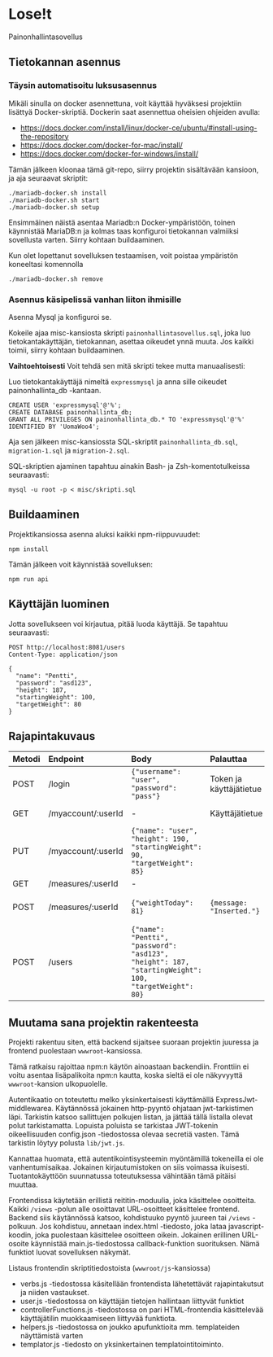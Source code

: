 # Lose!t
Painonhallintasovellus

## Tietokannan asennus

### Täysin automatisoitu luksusasennus
Mikäli sinulla on docker asennettuna, voit käyttää hyväksesi projektiin lisättyä Docker-skriptiä. Dockerin saat asennettua oheisien ohjeiden avulla:

 * https://docs.docker.com/install/linux/docker-ce/ubuntu/#install-using-the-repository
 * https://docs.docker.com/docker-for-mac/install/
 * https://docs.docker.com/docker-for-windows/install/

Tämän jälkeen kloonaa tämä git-repo, siirry projektin sisältävään kansioon, ja aja seuraavat skriptit:
```
./mariadb-docker.sh install
./mariadb-docker.sh start
./mariadb-docker.sh setup
```
Ensimmäinen näistä asentaa Mariadb:n Docker-ympäristöön, toinen käynnistää MariaDB:n ja kolmas taas konfiguroi tietokannan valmiiksi sovellusta varten. Siirry kohtaan buildaaminen.

Kun olet lopettanut sovelluksen testaamisen, voit poistaa ympäristön koneeltasi komennolla
```
./mariadb-docker.sh remove
```

### Asennus käsipelissä vanhan liiton ihmisille
Asenna Mysql ja konfiguroi se.

Kokeile ajaa misc-kansiosta skripti `painonhallintasovellus.sql`, joka luo tietokantakäyttäjän, tietokannan, asettaa oikeudet ynnä muuta. Jos kaikki toimii, siirry kohtaan buildaaminen.

**Vaihtoehtoisesti**  Voit tehdä sen mitä skripti tekee mutta manuaalisesti:

Luo tietokantakäyttäjä nimeltä `expressmysql` ja anna sille oikeudet painonhallinta_db -kantaan.

    CREATE USER 'expressmysql'@'%';
    CREATE DATABASE painonhallinta_db;
    GRANT ALL PRIVILEGES ON painonhallinta_db.* TO 'expressmysql'@'%' IDENTIFIED BY 'UomaWoo4';

Aja sen jälkeen misc-kansiossta SQL-skriptit `painonhallinta_db.sql`, `migration-1.sql` ja `migration-2.sql`.


SQL-skriptien ajaminen tapahtuu ainakin Bash- ja Zsh-komentotulkeissa seuraavasti:
```
mysql -u root -p < misc/skripti.sql
```
## Buildaaminen
Projektikansiossa asenna aluksi kaikki npm-riippuvuudet:
```
npm install
```
Tämän jälkeen voit käynnistää sovelluksen:
```
npm run api
```

## Käyttäjän luominen

Jotta sovellukseen voi kirjautua, pitää luoda käyttäjä. Se tapahtuu seuraavasti:

```
POST http://localhost:8081/users
Content-Type: application/json

{
  "name": "Pentti",
  "password": "asd123",
  "height": 187,
  "startingWeight": 100,
  "targetWeight": 80
}

```

## Rajapintakuvaus

| Metodi | Endpoint           | Body                                                                                                     | Palauttaa                    | Kuvaus                                        |
| ------ | :----------------- | :-----                                                                                                   | :--------                    | :-------                                      |
| POST   | /login             | ```{"username": "user", "password": "pass"}```                                                           | Token ja käyttäjätietue      |                                               |
| GET    | /myaccount/:userId | -                                                                                                        | Käyttäjätietue               | Palauttaa käyttäjätietueen.                   |
| PUT    | /myaccount/:userId | ```{"name": "user", "height": 190, "startingWeight": 90, "targetWeight": 85}```                          |                              |                                               |
| GET    | /measures/:userId  | -                                                                                                        |                              |                                               |
| POST   | /measures/:userId  | ```{"weightToday": 81}```                                                                                | ```{message: "Inserted."}``` | Tallentaa uuden painomittauksen tietokantaan. |
| POST   | /users             | ```{"name": "Pentti", "password": "asd123", "height": 187, "startingWeight": 100, "targetWeight": 80}``` |                              |                                               |

## Muutama sana projektin rakenteesta
Projekti rakentuu siten, että backend sijaitsee suoraan projektin juuressa ja frontend puolestaan `wwwroot`-kansiossa.

Tämä ratkaisu rajoittaa npm:n käytön ainoastaan backendiin. Fronttiin ei voitu asentaa lisäpalikoita npm:n kautta, koska sieltä ei ole näkyvyyttä `wwwroot`-kansion ulkopuolelle.

Autentikaatio on toteutettu melko yksinkertaisesti käyttämällä ExpressJwt-middlewarea. Käytännössä jokainen http-pyyntö ohjataan jwt-tarkistimen läpi. Tarkistin katsoo sallittujen polkujen listan, ja jättää tällä listalla olevat polut tarkistamatta. Lopuista poluista se tarkistaa JWT-tokenin oikeellisuuden config.json -tiedostossa olevaa secretiä vasten. Tämä tarkistin löytyy polusta `lib/jwt.js`.

Kannattaa huomata, että autentikointisysteemin myöntämillä tokeneilla ei ole vanhentumisaikaa. Jokainen kirjautumistoken on siis voimassa ikuisesti. Tuotantokäyttöön suunnatussa toteutuksessa vähintään tämä pitäisi muuttaa.

Frontendissa käytetään erillistä reititin-moduulia, joka käsittelee osoitteita. Kaikki `/views` -polun alle osoittavat URL-osoitteet käsittelee frontend. Backend siis käytännössä katsoo, kohdistuuko pyyntö juureen tai `/views` -polkuun. Jos kohdistuu, annetaan index.html -tiedosto, joka lataa javascript-koodin, joka puolestaan käsittelee osoitteen oikein. Jokainen erillinen URL-osoite käynnistää main.js-tiedostossa callback-funktion suorituksen. Nämä funktiot luovat sovelluksen näkymät.

Listaus frontendin skriptitiedostoista (`wwwroot/js`-kansiossa)

 - verbs.js -tiedostossa käsitellään frontendista lähetettävät rajapintakutsut ja niiden vastaukset.
 - user.js -tiedostossa on käyttäjän tietojen hallintaan liittyvät funktiot
 - controllerFunctions.js -tiedostossa on pari HTML-frontendia käsittelevää käyttäjätilin muokkaamiseen liittyvää funktiota.
 - helpers.js -tiedostossa on joukko apufunktioita mm. templateiden näyttämistä varten
 - templator.js -tiedosto on yksinkertainen templatointitoiminto.
